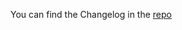You can find the Changelog in the [repo](https://github.com/holandes22/kube-admin/blob/master/CHANGELOG.md)

